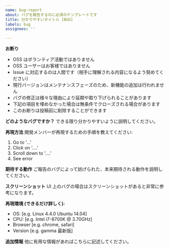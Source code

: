 ```yaml
---
name: bug-report
about: バグを報告するのに必須のテンプレートです
title: 分かりやすいタイトル [BUG]
labels: bug
assignees: ''

---
```


**お断り**
 - OSS はボランティア活動ではありません
 - OSS ユーザーはお客様ではありません
 - Issue に対応するのは人間です（相手に理解される内容になるよう努めてください）
 - 現行バージョンはメンテナンスフェーズのため、新機能の追加は行われません
 - バグの修正は様々な理由により延期や取り下げられることがあります
 - 下記の項目を埋めなかった場合は無条件でクローズされる場合があります
 - このお断りは投稿前に削除することができます

**どのようなバグですか？**
できる限り分かりやすいように説明してください。

**再現方法**
開発メンバーが再現するための手順を教えてください:
1. Go to '...'
2. Click on '....'
3. Scroll down to '....'
4. See error

**期待する動作**
ご報告のバグによって妨げられた、本来期待される動作を説明してください。

**スクリーンショット**
UI 上のバグの場合はスクリーンショットがあると非常に参考になります。

**再現環境 (できるだけ詳しく):**
 - OS: [e.g. Linux 4.4.0 Ubuntu 14.04]
 - CPU: [e.g. Intel i7-8700K @ 3.70GHz]
 - Browser [e.g. chrome, safari]
 - Version [e.g. gamma 最新版]

**追加情報**
他に有用な情報があればこちらに記述してください。
